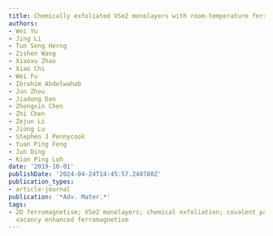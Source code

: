 ```yaml
---
title: Chemically exfoliated VSe2 monolayers with room-temperature ferromagnetism
authors:
- Wei Yu
- Jing Li
- Tun Seng Herng
- Zishen Wang
- Xiaoxu Zhao
- Xiao Chi
- Wei Fu
- Ibrahim Abdelwahab
- Jun Zhou
- Jiadong Dan
- Zhongxin Chen
- Zhi Chen
- Zejun Li
- Jiong Lu
- Stephen J Pennycook
- Yuan Ping Feng
- Jun Ding
- Kian Ping Loh
date: '2019-10-01'
publishDate: '2024-04-24T14:45:57.240788Z'
publication_types:
- article-journal
publication: '*Adv. Mater.*'
tags:
- 2D ferromagnetism; VSe2 monolayers; chemical exfoliation; covalent passivation;
  vacancy enhanced ferromagnetism
---
```

